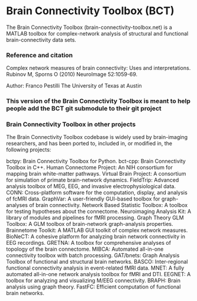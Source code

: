 # Brain Connectivity Toolbox (BCT)

The Brain Connectivity Toolbox (brain-connectivity-toolbox.net) is a MATLAB toolbox for complex-network analysis of structural and functional brain-connectivity data sets.

### Reference and citation
Complex network measures of brain connectivity: Uses and interpretations.
Rubinov M, Sporns O (2010) NeuroImage 52:1059-69. 

Author:
Franco Pestilli The University of Texas at Austin

### This version of the Brain Connectivity Toolbox is meant to help people add the BCT git submodule to their git project

### Brain Connectivity Toolbox in other projects
The Brain Connectivity Toolbox codebase is widely used by brain-imaging researchers, and has been ported to, included in, or modified in, the following projects:

bctpy: Brain Connectivity Toolbox for Python.
bct-cpp: Brain Connectivity Toolbox in C++.
Human Connectome Project: An NIH consortium for mapping brain white-matter pathways.
Virtual Brain Project: A consortium for simulation of primate brain-network dynamics.
FieldTrip: Advanced analysis toolbox of MEG, EEG, and invasive electrophysiological data.
CONN: Cross-platform software for the computation, display, and analysis of fcMRI data.
GraphVar: A user-friendly GUI-based toolbox for graph-analyses of brain connectivity.
Network Based Statistic Toolbox: A toolbox for testing hypotheses about the connectome.
Neuroimaging Analysis Kit: A library of modules and pipelines for fMRI processing.
Graph Theory GLM Toolbox: A GLM toolbox of brain-network graph-analysis properties.
Brainnetome Toolkit: A MATLAB GUI toolkit of complex network measures.
BioNeCT: A cohesive platform for analyzing brain network connectivity in EEG recordings.
GRETNA: A toolbox for comprehensive analyses of topology of the brain connectome.
MIBCA: Automated all-in-one connectivity toolbox with batch processing.
GAT/bnets: Graph Analysis Toolbox of functional and structural brain networks.
BASCO: Inter-regional functional connectivity analysis in event-related fMRI data.
MNET: A fully automated all-in-one network analysis toolbox for fMRI and DTI.
EEGNET: A toolbox for analyzing and visualizing M/EEG connectivity.
BRAPH: Brain analysis using graph theory.
FastFC: Efficient computation of functional brain networks. 
